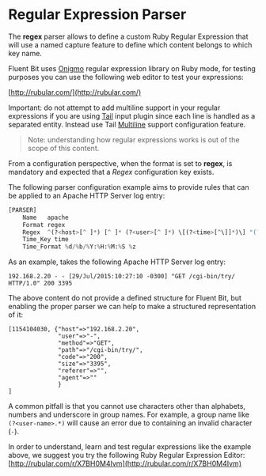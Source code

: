 # Regular Expression Parser

The **regex** parser allows to define a custom Ruby Regular Expression that will use a named capture feature to define which content belongs to which key name.

Fluent Bit uses [Onigmo](https://github.com/k-takata/Onigmo) regular expression library on Ruby mode, for testing purposes you can use the following web editor to test your expressions:

[http://rubular.com/](http://rubular.com/)

Important: do not attempt to add multiline support in your regular expressions if you are using [Tail](../input/tail.md) input plugin since each line is handled as a separated entity. Instead use Tail [Multiline](../input/tail.md#multiline) support configuration feature.

> Note: understanding how regular expressions works is out of the scope of this content.

From a configuration perspective, when the format is set to **regex**, is mandatory and expected that a _Regex_ configuration key exists.

The following parser configuration example aims to provide rules that can be applied to an Apache HTTP Server log entry:

```python
[PARSER]
    Name   apache
    Format regex
    Regex  ^(?<host>[^ ]*) [^ ]* (?<user>[^ ]*) \[(?<time>[^\]]*)\] "(?<method>\S+)(?: +(?<path>[^\"]*?)(?: +\S*)?)?" (?<code>[^ ]*) (?<size>[^ ]*)(?: "(?<referer>[^\"]*)" "(?<agent>[^\"]*)")?$
    Time_Key time
    Time_Format %d/%b/%Y:%H:%M:%S %z
```

As an example, takes the following Apache HTTP Server log entry:

```text
192.168.2.20 - - [29/Jul/2015:10:27:10 -0300] "GET /cgi-bin/try/ HTTP/1.0" 200 3395
```

The above content do not provide a defined structure for Fluent Bit, but enabling the proper parser we can help to make a structured representation of it:

```text
[1154104030, {"host"=>"192.168.2.20",
              "user"=>"-",
              "method"=>"GET",
              "path"=>"/cgi-bin/try/",
              "code"=>"200",
              "size"=>"3395",
              "referer"=>"",
              "agent"=>""
              }
]
```

A common pitfall is that you cannot use characters other than alphabets, numbers
and underscore in group names. For example, a group name like `(?<user-name>.*)`
will cause an error due to containing an invalid character (`-`).

In order to understand, learn and test regular expressions like the example above, we suggest you try the following Ruby Regular Expression Editor: [http://rubular.com/r/X7BH0M4Ivm](http://rubular.com/r/X7BH0M4Ivm)

